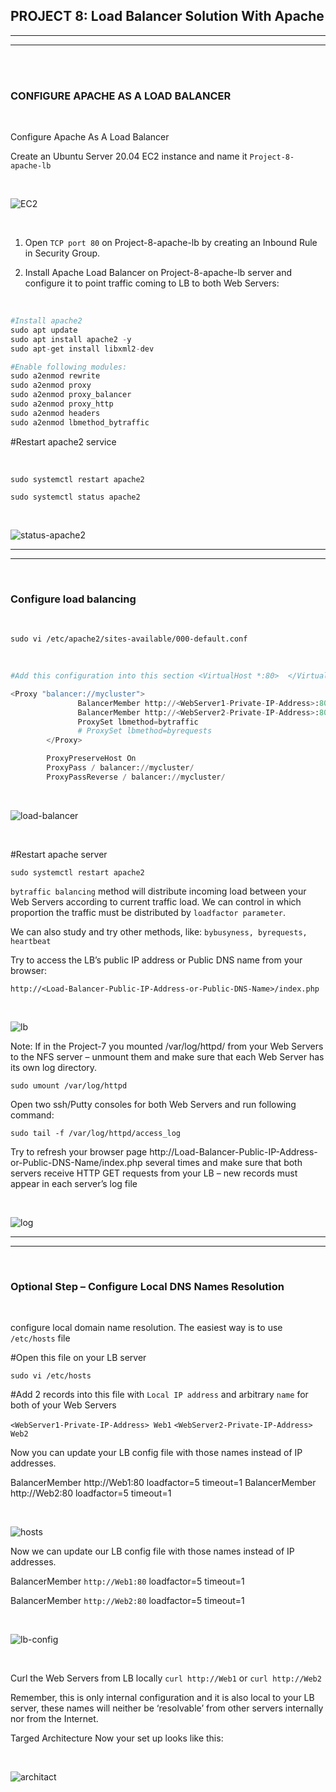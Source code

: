 
## **PROJECT 8: Load Balancer Solution With Apache**
---
---
</br>
</br>

### **CONFIGURE APACHE AS A LOAD BALANCER**
</br>

Configure Apache As A Load Balancer

Create an Ubuntu Server 20.04 EC2 instance and name it `Project-8-apache-lb`

</br>

![EC2](./images-project8/EC2.PNG)

</br>

1. Open `TCP port 80` on Project-8-apache-lb by creating an Inbound Rule in Security Group.

2. Install Apache Load Balancer on Project-8-apache-lb server and configure it to point traffic coming to LB to both Web Servers:
   
   </br>

   
```py
#Install apache2
sudo apt update
sudo apt install apache2 -y
sudo apt-get install libxml2-dev

#Enable following modules:
sudo a2enmod rewrite
sudo a2enmod proxy
sudo a2enmod proxy_balancer
sudo a2enmod proxy_http
sudo a2enmod headers
sudo a2enmod lbmethod_bytraffic
```

#Restart apache2 service

</br>

`sudo systemctl restart apache2`

`sudo systemctl status apache2`

</br>


![status-apache2](./images-project8/status-apache2.PNG)

---
---
</br>

### **Configure load balancing**


</br>


`sudo vi /etc/apache2/sites-available/000-default.conf`

</br>

```py
#Add this configuration into this section <VirtualHost *:80>  </VirtualHost>

<Proxy "balancer://mycluster">
               BalancerMember http://<WebServer1-Private-IP-Address>:80 loadfactor=5 timeout=1
               BalancerMember http://<WebServer2-Private-IP-Address>:80 loadfactor=5 timeout=1
               ProxySet lbmethod=bytraffic
               # ProxySet lbmethod=byrequests
        </Proxy>

        ProxyPreserveHost On
        ProxyPass / balancer://mycluster/
        ProxyPassReverse / balancer://mycluster/
```

</br>

![load-balancer](./images-project8/load-balancer.PNG)

</br>

#Restart apache server

`sudo systemctl restart apache2`

`bytraffic balancing` method will distribute incoming load between your Web Servers according to current traffic load. We can control in which proportion the traffic must be distributed by `loadfactor parameter`.

We can also study and try other methods, like: `bybusyness, byrequests, heartbeat`

Try to access the LB’s public IP address or Public DNS name from your browser:

`http://<Load-Balancer-Public-IP-Address-or-Public-DNS-Name>/index.php`

</br>

![lb](./images-project8/lb.PNG)


Note: If in the Project-7 you mounted /var/log/httpd/ from your Web Servers to the NFS server – unmount them and make sure that each Web Server has its own log directory.


`sudo umount /var/log/httpd`

Open two ssh/Putty consoles for both Web Servers and run following command:

`sudo tail -f /var/log/httpd/access_log`

Try to refresh your browser page http://Load-Balancer-Public-IP-Address-or-Public-DNS-Name/index.php several times and make sure that both servers receive HTTP GET requests from your LB – new records must appear in each server’s log file

</br>

![log](./images-project8/get-request.PNG)

---
---
</br>

### **Optional Step – Configure Local DNS Names Resolution**

</br>

configure local domain name resolution. The easiest way is to use `/etc/hosts` file

#Open this file on your LB server

    sudo vi /etc/hosts

#Add 2 records into this file with `Local IP address` and arbitrary `name` for both of your Web Servers

`<WebServer1-Private-IP-Address> Web1`
`<WebServer2-Private-IP-Address> Web2`

Now you can update your LB config file with those names instead of IP addresses.

BalancerMember http://Web1:80 loadfactor=5 timeout=1
BalancerMember http://Web2:80 loadfactor=5 timeout=1

</br>

![hosts](./images-project8/hosts.PNG)

Now we can update our LB config file with those names instead of IP addresses.

BalancerMember `http://Web1:80` loadfactor=5 timeout=1

BalancerMember `http://Web2:80` loadfactor=5 timeout=1

</br>

![lb-config](./images-project8/lb-config.PNG)

</br>

Curl the Web Servers from LB locally `curl http://Web1` or `curl http://Web2` 

Remember, this is only internal configuration and it is also local to your LB server, these names will neither be ‘resolvable’ from other servers internally nor from the Internet.

Targed Architecture
Now your set up looks like this:

</br>

![architact](./images-project8/architectur.PNG)



